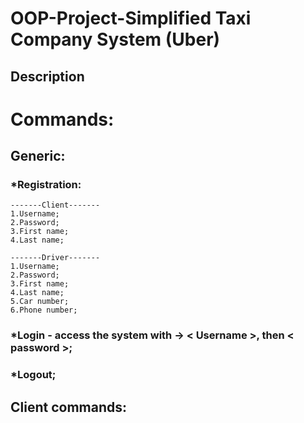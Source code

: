 # OOP-Project-Simplified Taxi Company System (Uber)

## Description

# Commands:
## Generic:
### *Registration:
```
-------Client-------
1.Username;
2.Password;
3.First name;
4.Last name;

-------Driver-------
1.Username;
2.Password;
3.First name;
4.Last name;
5.Car number;
6.Phone number;
```
### *Login - access the system with -> < Username >, then < password >;
### *Logout;
## Client commands:
